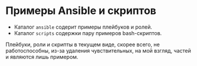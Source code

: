 # Примеры Ansible и скриптов

- Каталог `ansible` содерит примеры плейбуков и ролей.
- Каталог `scripts` содержки пару примеров bash-скриптов.

Плейбуки, роли и скрипты в текущем виде, скорее всего, не работоспособны, из-за удаления чувствительных, на мой взгляд, частей и являются лишь примером.
